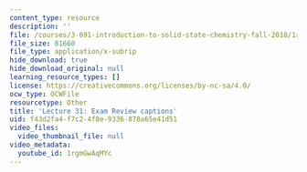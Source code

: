 ```yaml
---
content_type: resource
description: ''
file: /courses/3-091-introduction-to-solid-state-chemistry-fall-2018/1rgmGwAqMYc_captions.webvtt
file_size: 81660
file_type: application/x-subrip
hide_download: true
hide_download_original: null
learning_resource_types: []
license: https://creativecommons.org/licenses/by-nc-sa/4.0/
ocw_type: OCWFile
resourcetype: Other
title: 'Lecture 31: Exam Review captions'
uid: f43d2fa4-f7c2-4f8e-9336-878a65e41d51
video_files:
  video_thumbnail_file: null
video_metadata:
  youtube_id: 1rgmGwAqMYc
---
```

